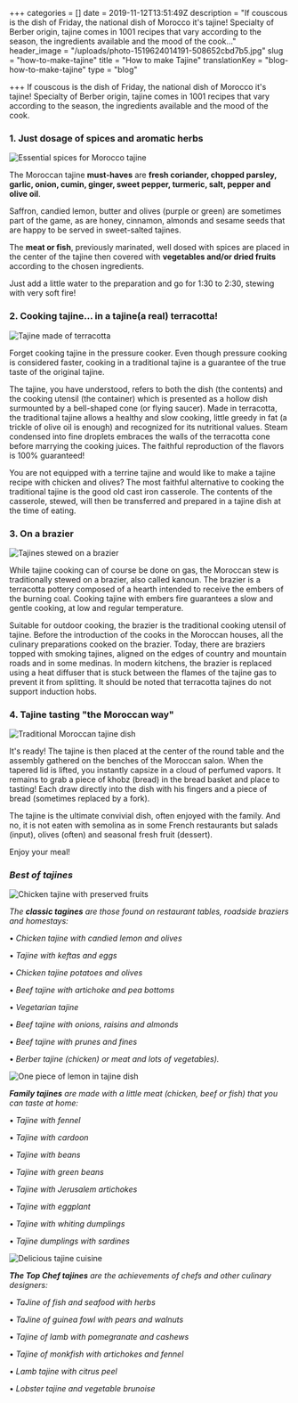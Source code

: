 +++
categories = []
date = 2019-11-12T13:51:49Z
description = "If couscous is the dish of Friday, the national dish of Morocco it's tajine! Specialty of Berber origin, tajine comes in 1001 recipes that vary according to the season, the ingredients available and the mood of the cook..."
header_image = "/uploads/photo-1519624014191-508652cbd7b5.jpg"
slug = "how-to-make-tajine"
title = "How to make Tajine"
translationKey = "blog-how-to-make-tajine"
type = "blog"

+++
If couscous is the dish of Friday, the national dish of Morocco it's tajine! Specialty of Berber origin, tajine comes in 1001 recipes that vary according to the season, the ingredients available and the mood of the cook.

### **1. Just dosage of spices and aromatic herbs**

![Essential spices for Morocco tajine](/uploads/4.jpeg "Essential spices for Morocco tajine")

The Moroccan tajine **must-haves** are **fresh coriander, chopped parsley, garlic, onion, cumin, ginger, sweet pepper, turmeric, salt, pepper and olive oil**.

Saffron, candied lemon, butter and olives (purple or green) are sometimes part of the game, as are honey, cinnamon, almonds and sesame seeds that are happy to be served in sweet-salted tajines.

The **meat or fish**, previously marinated, well dosed with spices are placed in the center of the tajine then covered with **vegetables and/or dried fruits** according to the chosen ingredients.

Just add a little water to the preparation and go for 1:30 to 2:30, stewing with very soft fire!

### **2. Cooking tajine... in a tajine(a real) terracotta!**

![Tajine made of terracotta](/uploads/5-2.jpg "Tajine made of terracotta")

Forget cooking tajine in the pressure cooker. Even though pressure cooking is considered faster, cooking in a traditional tajine is a guarantee of the true taste of the original tajine.

The tajine, you have understood, refers to both the dish (the contents) and the cooking utensil (the container) which is presented as a hollow dish surmounted by a bell-shaped cone (or flying saucer). Made in terracotta, the traditional tajine allows a healthy and slow cooking, little greedy in fat (a trickle of olive oil is enough) and recognized for its nutritional values. Steam condensed into fine droplets embraces the walls of the terracotta cone before marrying the cooking juices. The faithful reproduction of the flavors is 100% guaranteed!

You are not equipped with a terrine tajine and would like to make a tajine recipe with chicken and olives? The most faithful alternative to cooking the traditional tajine is the good old cast iron casserole. The contents of the casserole, stewed, will then be transferred and prepared in a tajine dish at the time of eating.

### **3. On a brazier**

![Tajines stewed on a brazier](/uploads/3-3.jpg "Tajines stewed on a brazier")

While tajine cooking can of course be done on gas, the Moroccan stew is traditionally stewed on a brazier, also called kanoun. The brazier is a terracotta pottery composed of a hearth intended to receive the embers of the burning coal. Cooking tajine with embers fire guarantees a slow and gentle cooking, at low and regular temperature.

Suitable for outdoor cooking, the brazier is the traditional cooking utensil of tajine. Before the introduction of the cooks in the Moroccan houses, all the culinary preparations cooked on the brazier. Today, there are braziers topped with smoking tajines, aligned on the edges of country and mountain roads and in some medinas. In modern kitchens, the brazier is replaced using a heat diffuser that is stuck between the flames of the tajine gas to prevent it from splitting. It should be noted that terracotta tajines do not support induction hobs.

### **4. Tajine tasting "the Moroccan way"**

![Traditional Moroccan tajine dish](/uploads/6.jpg "Traditional Moroccan tajine dish")

It's ready! The tajine is then placed at the center of the round table and the assembly gathered on the benches of the Moroccan salon. When the tapered lid is lifted, you instantly capsize in a cloud of perfumed vapors. It remains to grab a piece of khobz (bread) in the bread basket and place to tasting! Each draw directly into the dish with his fingers and a piece of bread (sometimes replaced by a fork).

The tajine is the ultimate convivial dish, often enjoyed with the family. And no, it is not eaten with semolina as in some French restaurants but salads (input), olives (often) and seasonal fresh fruit (dessert).

Enjoy your meal!

### **_Best of tajines_**

![Chicken tajine with preserved fruits](/uploads/Chicken-Tagine-with-Apricots-1.jpg "Chicken tajine with preserved fruits")

_The **classic tagines** are those found on restaurant tables, roadside braziers and homestays:_

•  _Chicken tajine with candied lemon and olives_

•  _Tajine with keftas and eggs_

•  _Chicken tajine potatoes and olives_

•  _Beef tajine with artichoke and pea bottoms_

•  _Vegetarian tajine_

•  _Beef tajine with onions, raisins and almonds_

•  _Beef tajine with prunes and fines_

•  _Berber tajine (chicken) or meat and lots of vegetables)._

![One piece of lemon in tajine dish](/uploads/2.jpeg "One piece of lemon in tajine dish")

**_Family tajines_** _are made with a little meat (chicken, beef or fish) that you can taste at home:_

•  _Tajine with fennel_

•  _Tajine with cardoon_

•  _Tajine with beans_

•  _Tajine with green beans_

•  _Tajine with Jerusalem artichokes_

•  _Tajine with eggplant_

•  _Tajine with whiting dumplings_

•  _Tajine dumplings with sardines_

![Delicious tajine cuisine](/uploads/DSC_0278.jpg "Delicious tajine cuisine")

**_The Top Chef tajines_** _are the achievements of chefs and other culinary designers:_

•  _TaJine of fish and seafood with herbs_

•  _TaJine of guinea fowl with pears and walnuts_

•  _Tajine of lamb with pomegranate and cashews_

•  _Tajine of monkfish with artichokes and fennel_

•  _Lamb tajine with citrus peel_

•  _Lobster tajine and vegetable brunoise_